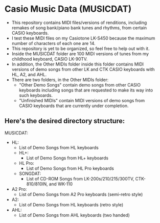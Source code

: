 # Casio Music Data (MUSICDAT)
- This repository contains MIDI files/versions of renditions, including remakes of song bank/piano bank tunes and rhythms, from certain CASIO keyboards.
- I test these MIDI files on my Casiotone LK-S450 because the maximum number of characters of each one are 14.
- This repository is yet to be organized, so feel free to help out with it.
- Inside the MUSICDAT folder are 100 MIDI versions of tunes from my childhood keyboard, CASIO LK-90TV.
- In addition, the Other MIDIs folder inside this folder contains MIDI versions of demo songs from other LK and CTK CASIO keyboards with HL, A2, and AHL.
- There are two folders, in the Other MIDIs folder:
  - "Other Demo Songs" contain demo songs from other CASIO keyboards including songs that are requested to make its way into such keyboards.
  - "Unfinished MIDIs" contain MIDI versions of demo songs from CASIO keyboards that are currently under completion.

## Here's the desired directory structure:

MUSICDAT:
- HL:
  - List of Demo Songs from HL keyboards
  - HL+:
    - List of Demo Songs from HL+ keyboards
  - HL Pro:
    - List of Demo Songs from HL Pro keyboards
  - SONGDAT:
    - List of CD-ROM Songs from LK-200s/210/215/300TV, CTK-810/810IN, and WK-110
- A2 Pro:
  - List of Demo Songs from A2 Pro keyboards (semi-retro style)
- A2:
  - List of Demo Songs from HL keyboards (retro style)
- AHL:
  - List of Demo Songs from AHL keyboards (two handed)
